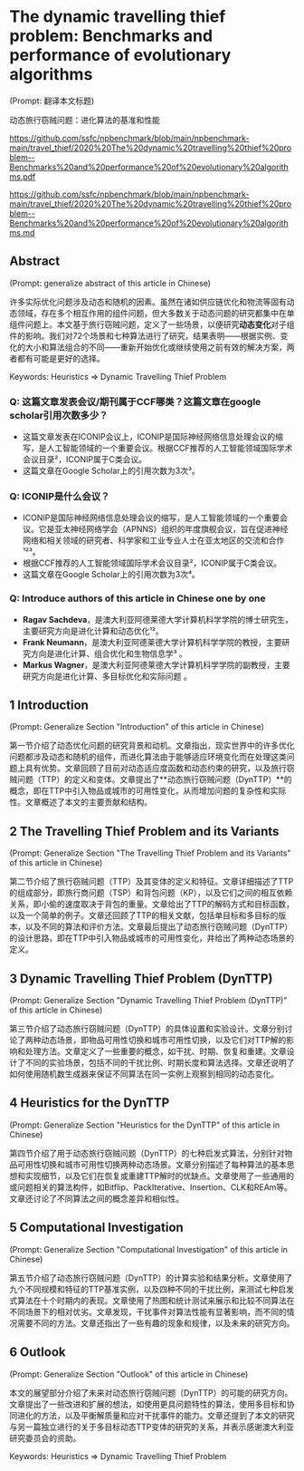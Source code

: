 # The dynamic travelling thief problem: Benchmarks and performance of evolutionary algorithms

(Prompt: 翻译本文标题)

动态旅行窃贼问题：进化算法的基准和性能

https://github.com/ssfc/npbenchmark/blob/main/npbenchmark-main/travel_thief/2020%20The%20dynamic%20travelling%20thief%20problem--Benchmarks%20and%20performance%20of%20evolutionary%20algorithms.pdf

https://github.com/ssfc/npbenchmark/blob/main/npbenchmark-main/travel_thief/2020%20The%20dynamic%20travelling%20thief%20problem--Benchmarks%20and%20performance%20of%20evolutionary%20algorithms.md

## Abstract

(Prompt: generalize abstract of this article in Chinese)

许多实际优化问题涉及动态和随机的因素。虽然在诸如供应链优化和物流等固有动态领域，存在多个相互作用的组件问题，但大多数关于动态问题的研究都集中在单组件问题上。本文基于旅行窃贼问题，定义了一些场景，以便研究**动态变化**对子组件的影响。我们对72个场景和七种算法进行了研究，结果表明——根据实例、变化的大小和算法组合的不同——重新开始优化或继续使用之前有效的解决方案，两者都有可能是更好的选择。

Keywords: Heuristics => Dynamic Travelling Thief Problem

### Q: 这篇文章发表会议/期刊属于CCF哪类？这篇文章在google scholar引用次数多少？

- 这篇文章发表在ICONIP会议上，ICONIP是国际神经网络信息处理会议的缩写，是人工智能领域的一个重要会议。根据CCF推荐的人工智能领域国际学术会议目录²，ICONIP属于C类会议。
- 这篇文章在Google Scholar上的引用次数为3次³。

### Q: ICONIP是什么会议？

- ICONIP是国际神经网络信息处理会议的缩写，是人工智能领域的一个重要会议。它是亚太神经网络学会（APNNS）组织的年度旗舰会议，旨在促进神经网络和相关领域的研究者、科学家和工业专业人士在亚太地区的交流和合作¹²³。
- 根据CCF推荐的人工智能领域国际学术会议目录²，ICONIP属于C类会议。
- 这篇文章在Google Scholar上的引用次数为3次⁴。

### Q: Introduce authors of this article in Chinese one by one

- **Ragav Sachdeva**，是澳大利亚阿德莱德大学计算机科学学院的博士研究生，主要研究方向是进化计算和动态优化¹²。
- **Frank Neumann**，是澳大利亚阿德莱德大学计算机科学学院的教授，主要研究方向是进化计算、组合优化和生物信息学³ 。
- **Markus Wagner**，是澳大利亚阿德莱德大学计算机科学学院的副教授，主要研究方向是进化计算、多目标优化和实际问题 。

## 1 Introduction

(Prompt: Generalize Section "Introduction" of this article in Chinese)

第一节介绍了动态优化问题的研究背景和动机。文章指出，现实世界中的许多优化问题都涉及动态和随机的组件，而进化算法由于能够适应环境变化而在处理这类问题上具有优势。文章回顾了目前对动态适应度函数和动态约束的研究，以及旅行窃贼问题（TTP）的定义和变体。文章提出了**动态旅行窃贼问题（DynTTP）**的概念，即在TTP中引入物品或城市的可用性变化，从而增加问题的复杂性和实际性。文章概述了本文的主要贡献和结构。

## 2 The Travelling Thief Problem and its Variants

(Prompt: Generalize Section "The Travelling Thief Problem and its Variants" of this article in Chinese)

第二节介绍了旅行窃贼问题（TTP）及其变体的定义和特征。文章详细描述了TTP的组成部分，即旅行商问题（TSP）和背包问题（KP），以及它们之间的相互依赖关系，即小偷的速度取决于背包的重量。文章给出了TTP的解码方式和目标函数，以及一个简单的例子。文章还回顾了TTP的相关文献，包括单目标和多目标的版本，以及不同的算法和评价方法。文章最后提出了动态旅行窃贼问题（DynTTP）的设计思路，即在TTP中引入物品或城市的可用性变化，并给出了两种动态场景的定义。

## 3 Dynamic Travelling Thief Problem (DynTTP)

(Prompt: Generalize Section "Dynamic Travelling Thief Problem (DynTTP)" of this article in Chinese)

第三节介绍了动态旅行窃贼问题（DynTTP）的具体设置和实验设计。文章分别讨论了两种动态场景，即物品可用性切换和城市可用性切换，以及它们对TTP解的影响和处理方法。文章定义了一些重要的概念，如干扰、时期、恢复和重建。文章设计了不同的实验场景，包括不同的干扰比例、时期长度和算法选择。文章还说明了如何使用随机数生成器来保证不同算法在同一实例上观察到相同的动态变化。

## 4 Heuristics for the DynTTP

(Prompt: Generalize Section "Heuristics for the DynTTP" of this article in Chinese)

第四节介绍了用于动态旅行窃贼问题（DynTTP）的七种启发式算法，分别针对物品可用性切换和城市可用性切换两种动态场景。文章分别描述了每种算法的基本思想和实现细节，以及它们在恢复或重建TTP解时的优缺点。文章使用了一些通用的或问题相关的算法构件，如Bitflip、PackIterative、Insertion、CLK和REAm等。文章还讨论了不同算法之间的概念差异和相似性。

## 5 Computational Investigation

(Prompt: Generalize Section "Computational Investigation" of this article in Chinese)

第五节介绍了动态旅行窃贼问题（DynTTP）的计算实验和结果分析。文章使用了九个不同规模和特征的TTP基准实例，以及四种不同的干扰比例，来测试七种启发式算法在十个时期内的表现。文章使用了热图和统计测试来展示和比较不同算法在不同场景下的相对优劣。文章发现，干扰事件对算法性能有显著影响，而不同的情况需要不同的方法。文章还指出了一些有趣的现象和规律，以及未来的研究方向。

## 6 Outlook

(Prompt: Generalize Section "Outlook" of this article in Chinese)

本文的展望部分介绍了未来对动态旅行窃贼问题（DynTTP）的可能的研究方向。文章提出了一些改进和扩展的想法，如使用更具问题特性的算法，使用多目标和协同进化的方法，以及平衡解质量和应对干扰事件的能力。文章还提到了本文的研究与另一篇独立进行的关于多目标动态TTP变体的研究的关系，并表示感谢澳大利亚研究委员会的资助。

Keywords: Heuristics => Dynamic Travelling Thief Problem

